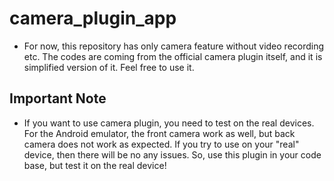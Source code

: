 # camera_plugin_app

* For now, this repository has only camera feature without video recording etc. The codes are coming from the official camera plugin itself, and it is simplified version of it. Feel free to use it.

## Important Note
* If you want to use camera plugin, you need to test on the real devices. For the Android emulator, the front camera work as well, but back camera does not work as expected. If you try to use on your "real" device, then there will be no any issues. So, use this plugin in your code base, but test it on the real device!
